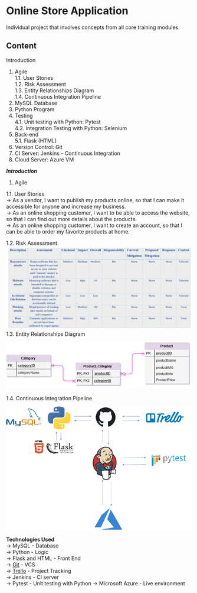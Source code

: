 # Online Store Application
Individual project that involves concepts from all core training modules.  
  
**Content**
-
Introduction  
1. Agile  
1.1. User Stories  
1.2. Risk Assessment  
1.3. Entity Relationships Diagram  
1.4. Continuous Integration Pipeline  
2. MySQL Database  
3. Python Program  
4. Testing  
4.1. Unit testing with Python: Pytest  
4.2. Integration Testing with Python: Selenium  
5. Back-end  
5.1. Flask (HTML)  
6. Version Control: Git  
7. CI Server: Jenkins - Continuous Integration  
8. Cloud Server: Azure VM  


***Introduction***  
1. Agile  
  
  1.1. User Stories  
-> As a vendor, I want to publish my products online, so that I can make it accessible for anyone and increase my business.  
-> As an online shopping customer, I want to be able to access the website, so that I can find out more details about the products.  
-> As an online shopping customer, I want to create an account, so that I can be able to order my favorite products at home.  
  
  1.2. Risk Assessment  
![Risk_Assessment](https://github.com/AlinaDenisaB/DevOpsRepo/blob/master/Documentation/Risk_Assessment.png)
  1.3. Entity Relationships Diagram  

![ERD](https://github.com/AlinaDenisaB/DevOpsRepo/blob/master/Documentation/ERD.png)  

  1.4. Continuous Integration Pipeline  
  
![CI Pipeline](https://github.com/AlinaDenisaB/DevOpsRepo/blob/master/Documentation/CI_Pipeline.png)  
  
 **Technologies Used**  
-> MySQL - Database  
-> Python - Logic  
-> Flask and HTML - Front End   
-> [Git](https://github.com/AlinaDenisaB/DevOpsRepo) - VCS  
-> [Trello](https://trello.com/b/h1w14O23/python-project-online-store) - Project Tracking  
-> Jenkins - CI server  
-> Pytest - Unit testing with Python 
-> Microsoft Azure - Live environment
